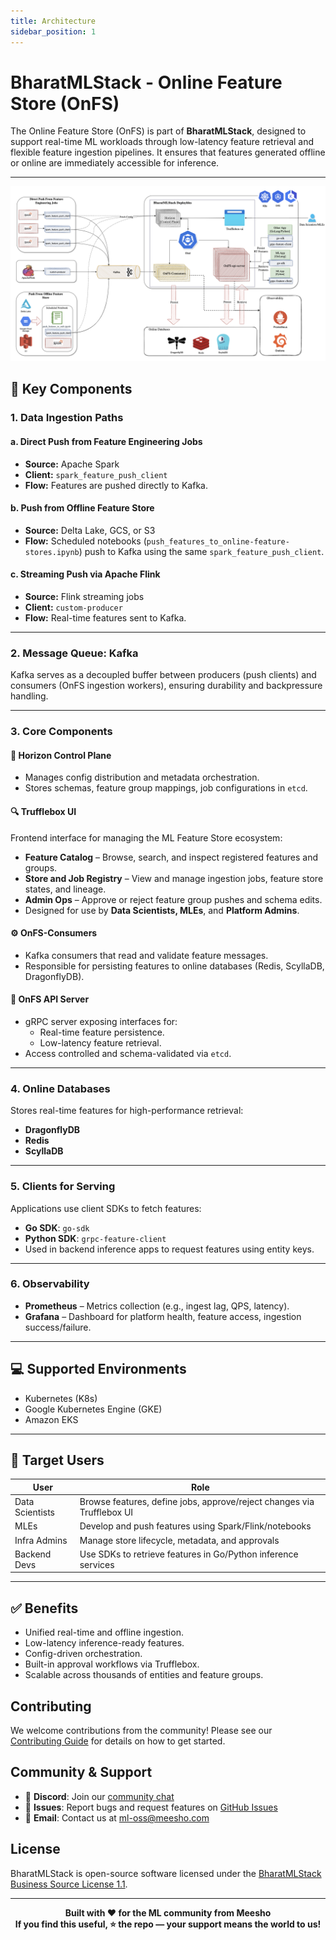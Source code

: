 ```yaml
---
title: Architecture
sidebar_position: 1
---
```


# BharatMLStack - Online Feature Store (OnFS)

The Online Feature Store (OnFS) is part of **BharatMLStack**, designed to support real-time ML workloads through low-latency feature retrieval and flexible feature ingestion pipelines. It ensures that features generated offline or online are immediately accessible for inference.

---

![BharatMLStack's Online-feature-store Architecture](../../../static/img/v1.0.0-onfs-arch.png)

## 🧩 Key Components

### 1. **Data Ingestion Paths**
#### a. **Direct Push from Feature Engineering Jobs**
- **Source:** Apache Spark
- **Client:** `spark_feature_push_client`
- **Flow:** Features are pushed directly to Kafka.

#### b. **Push from Offline Feature Store**
- **Source:** Delta Lake, GCS, or S3
- **Flow:** Scheduled notebooks (`push_features_to_online-feature-stores.ipynb`) push to Kafka using the same `spark_feature_push_client`.

#### c. **Streaming Push via Apache Flink**
- **Source:** Flink streaming jobs
- **Client:** `custom-producer`
- **Flow:** Real-time features sent to Kafka.

---

### 2. **Message Queue: Kafka**
Kafka serves as a decoupled buffer between producers (push clients) and consumers (OnFS ingestion workers), ensuring durability and backpressure handling.

---

### 3. **Core Components**

#### 🧠 **Horizon Control Plane**
- Manages config distribution and metadata orchestration.
- Stores schemas, feature group mappings, job configurations in `etcd`.

#### 🔍 **Trufflebox UI**
Frontend interface for managing the ML Feature Store ecosystem:
- **Feature Catalog** – Browse, search, and inspect registered features and groups.
- **Store and Job Registry** – View and manage ingestion jobs, feature store states, and lineage.
- **Admin Ops** – Approve or reject feature group pushes and schema edits.
- Designed for use by **Data Scientists, MLEs**, and **Platform Admins**.

#### ⚙️ **OnFS-Consumers**
- Kafka consumers that read and validate feature messages.
- Responsible for persisting features to online databases (Redis, ScyllaDB, DragonflyDB).

#### 🚀 **OnFS API Server**
- gRPC server exposing interfaces for:
  - Real-time feature persistence.
  - Low-latency feature retrieval.
- Access controlled and schema-validated via `etcd`.

---

### 4. **Online Databases**
Stores real-time features for high-performance retrieval:
- **DragonflyDB**
- **Redis**
- **ScyllaDB**

---

### 5. **Clients for Serving**
Applications use client SDKs to fetch features:
- **Go SDK**: `go-sdk`
- **Python SDK**: `grpc-feature-client`
- Used in backend inference apps to request features using entity keys.

---

### 6. **Observability**
- **Prometheus** – Metrics collection (e.g., ingest lag, QPS, latency).
- **Grafana** – Dashboard for platform health, feature access, ingestion success/failure.

---

## 💻 Supported Environments
- Kubernetes (K8s)
- Google Kubernetes Engine (GKE)
- Amazon EKS

---

## 👥 Target Users

| User            | Role                                                                      |
|-----------------|---------------------------------------------------------------------------|
| Data Scientists | Browse features, define jobs, approve/reject changes via Trufflebox UI    |
| MLEs            | Develop and push features using Spark/Flink/notebooks                     |
| Infra Admins    | Manage store lifecycle, metadata, and approvals                           |
| Backend Devs    | Use SDKs to retrieve features in Go/Python inference services             |

---

## ✅ Benefits
- Unified real-time and offline ingestion.
- Low-latency inference-ready features.
- Config-driven orchestration.
- Built-in approval workflows via Trufflebox.
- Scalable across thousands of entities and feature groups.

## Contributing

We welcome contributions from the community! Please see our [Contributing Guide](https://github.com/Meesho/BharatMLStack/blob/main/CONTRIBUTING.md) for details on how to get started.

## Community & Support

- 💬 **Discord**: Join our [community chat](https://discord.gg/XkT7XsV2AU)
- 🐛 **Issues**: Report bugs and request features on [GitHub Issues](https://github.com/Meesho/BharatMLStack/issues)
- 📧 **Email**: Contact us at [ml-oss@meesho.com](mailto:ml-oss@meesho.com )

## License

BharatMLStack is open-source software licensed under the [BharatMLStack Business Source License 1.1](https://github.com/Meesho/BharatMLStack/blob/main/LICENSE.md).

---

<div align="center">
  <strong>Built with ❤️ for the ML community from Meesho</strong>
</div>
<div align="center">
  <strong>If you find this useful, ⭐️ the repo — your support means the world to us!</strong>
</div>

